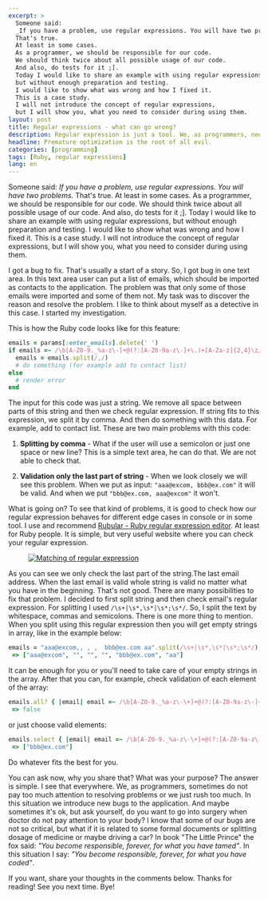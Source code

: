 ```yaml
---
excerpt: >
  Someone said:
  _If you have a problem, use regular expressions. You will have two problems._
  That's true.
  At least in some cases.
  As a programmer, we should be responsible for our code.
  We should think twice about all possible usage of our code.
  And also, do tests for it ;].
  Today I would like to share an example with using regular expressions,
  but without enough preparation and testing.
  I would like to show what was wrong and how I fixed it.
  This is a case study.
  I will not introduce the concept of regular expressions,
  but I will show you, what you need to consider during using them.
layout: post
title: Regular expressions - what can go wrong?
description: Regular expression is just a tool. We, as programmers, need to use it responsible.
headline: Premature optimization is the root of all evil.
categories: [programming]
tags: [Ruby, regular expressions]
lang: en
---
```


Someone said: _If you have a problem, use regular expressions. You will have two problems._ That's true. At least in some cases. As a programmer, we should be responsible for our code. We should think twice about all possible usage of our code. And also, do tests for it ;]. Today I would like to share an example with using regular expressions, but without enough preparation and testing. I would like to show what was wrong and how I fixed it. This is a case study. I will not introduce the concept of regular expressions, but I will show you, what you need to consider during using them.

I got a bug to fix. That's usually a start of a story. So, I got bug in one text area. In this text area user can put a list of emails, which should be imported as contacts to the application. The problem was that only some of those emails were imported and some of them not. My task was to discover the reason and resolve the problem. I like to think about myself as a detective in this case. I started my investigation.

This is how the Ruby code looks like for this feature:

```ruby
emails = params[:enter_emails].delete(' ')
if emails =~ /\b[A-Z0-9._%a-z\-]+@(?:[A-Z0-9a-z\-]+\.)+[A-Za-z]{2,4}\z/
  emails = emails.split(/,/)
  # do something (for example add to contact list)
else
  # render error
end
```

The input for this code was just a string. We remove all space between parts of this string and then we check regular expression. If string fits to this expression, we split it by comma. And then do something with this data. For example, add to contact list. These are two main problems with this code:

  1. **Splitting by comma** - What if the user will use a semicolon or just one space or new line? This is a simple text area, he can do that. We are not able to check that.

  2. **Validation only the last part of string** - When we look closely we will see this problem. When we put as input: `"aaa@excom, bbb@ex.com"` it will be valid. And when we put `"bbb@ex.com, aaa@excom"` it won't.

What is going on? To see that kind of problems, it is good to check how our regular expression behaves for different edge cases in console or in some tool. I use and recommend
[Rubular - Ruby regular expression editor](https://rubular.com/).
At least for Ruby people. It is simple, but very useful website where you can check your regular expression.

<figure>
  <a href="{{ site.baseurl_root }}/images/email-regular-expressions/rubular.png"><img src="{{ site.baseurl_root }}/images/email-regular-expressions/rubular.png" title="Rubular - regular expressions" alt="Matching of regular expression"></a>
</figure>

As you can see we only check the last part of the string.The last email address. When the last email is valid whole string is valid no matter what you have in the beginning. That's not good. There are many possibilities to fix that problem. I decided to first split string and then check email's regular expression. For splitting I used `/\s+|\s*,\s*|\s*;\s*/`. So, I split the text by whitespace, commas and semicolons. There is one more thing to mention. When you split using this regular expression then you will get empty strings in array, like in the example below:

```ruby
emails = "aaa@excom,, , ,  bbb@ex.com aa".split(/\s+|\s*,\s*|\s*;\s*/)
 => ["aaa@excom", "", "", "", "bbb@ex.com", "aa"]
```

It can be enough for you or you'll need to take care of your empty strings in the array. After that you can, for example, check validation of each element of the array:

```ruby
emails.all? { |email| email =~ /\b[A-Z0-9._%a-z\-\+]+@(?:[A-Z0-9a-z\-]+\.)+[A-Za-z]{2,4}\z/ }
 => false
```

or just choose valid elements:

```ruby
emails.select { |email| email =~ /\b[A-Z0-9._%a-z\-\+]+@(?:[A-Z0-9a-z\-]+\.)+[A-Za-z]{2,4}\z/ }
 => ["bbb@ex.com"]
```

Do whatever fits the best for you.

You can ask now, why you share that? What was your purpose? The answer is simple. I see that everywhere. We, as programmers, sometimes do not pay too much attention to resolving problems or we just rush too much. In this situation we introduce new bugs to the application. And maybe sometimes it's ok, but ask yourself, do you want to go into surgery when doctor do not pay attention to your body? I know that some of our bugs are not so critical, but what if it is related to some formal documents or splitting dosage of medicine or maybe driving a car? In book "The Little Prince" the fox said: _"You become responsible, forever, for what you have tamed"_. In this situation I say: _"You become responsible, forever, for what you have coded"_.

If you want, share your thoughts in the comments below. Thanks for reading! See you next time. Bye!



